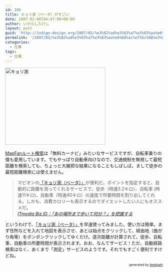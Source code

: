 ```yaml
---
id: 106
title: キョリ測（ベータ）がすごい
date: 2007-02-06T04:47:00+00:00
author: いがらしたけし
layout: post
guid: 'http://indigo-design.org/2007/02/%e3%82%ad%e3%83%a7%e3%83%aa%e6%b8%ac%ef%bc%88%e3%83%99%e3%83%bc%e3%82%bf%ef%bc%89%e3%81%8c%e3%81%99%e3%81%94%e3%81%84/'
permalink: '/2007/02/%e3%82%ad%e3%83%a7%e3%83%aa%e6%b8%ac%ef%bc%88%e3%83%99%e3%83%bc%e3%82%bf%ef%bc%89%e3%81%8c%e3%81%99%e3%81%94%e3%81%84/'
categories:
  - 仕事
tags:
  - 仕事
---
```

<a href="http://www.mapfan.com/routemap/index.html"><img alt="キョリ測" style="width: 320px;height: 247px" src="http://blog-imgs-29.fc2.com/a/r/m/armadillo75/070206kyorisoku.jpg" border="0"></a><br /><br /><a href="http://www.mapfan.com/routemap/index.html">MapFanルート検索</a>は「無料カーナビ」みたいなサービスですが、自転車乗りの僕も愛用しています。でもやっぱり自動車向けなので、交通規制を無視して最短距離を検索しても、ちょっと大雑把な結果になることもしばしば。まして徒歩の最短距離検索には使えません。<br /><blockquote>マピオンの<a href="http://www.mapion.co.jp/route/">「キョリ測（ベータ）」</a>が便利だ。ポイントを指定すると、自動的に距離を測ってくれるサービスで、徒歩（時速3.2キロ）、自転車 (時速11キロ)、自動車（時速40キロ）の速度で所要時間を割り出してくれる。しかも、消費カロリーも表示するのでダイエットしたい人にもオススメだ。<br /><cite><a href="http://www.itmedia.co.jp/bizid/articles/0702/05/news023.html">ITmedia Biz.ID：「あの場所まで歩いて何分？」を把握する</a></cite></blockquote>
というわけで、<a href="http://www.mapion.co.jp/route/">「キョリ測（ベータ）」</a>を早速使ってみました。使い方は簡単。まず住所などを入れて地図を表示させ、あとは始点をクリックして、経由地（曲がり角等）をポンポンクリックしてゆくだけ。逐次距離が計算されて、徒歩、自転車、自動車の所要時間が表示されます。おお、なんてサービス！ただ、自動経路検索はなく、あくまで「測定」サービスのようです。それでもすごく便利ですけどね。<br />
<div style="text-align: right;font-size: 10px">
&nbsp;&nbsp;<span>generated by <a href="http://feedpath.jp">feedpath</a></span>
</div>